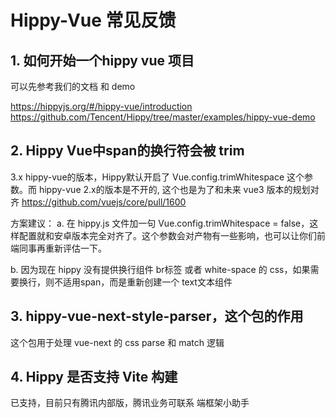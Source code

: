 # Hippy-Vue 常见反馈

## 1. 如何开始一个hippy vue 项目

可以先参考我们的文档 和 demo

https://hippyjs.org/#/hippy-vue/introduction
https://github.com/Tencent/Hippy/tree/master/examples/hippy-vue-demo

## 2. Hippy Vue中span的换行符会被 trim

3.x hippy-vue的版本，Hippy默认开启了 Vue.config.trimWhitespace 这个参数。而 hippy-vue 2.x的版本是不开的, 这个也是为了和未来 vue3 版本的规划对齐
https://github.com/vuejs/core/pull/1600

方案建议：
a.  在 hippy.js 文件加一句 Vue.config.trimWhitespace = false，这样配置就和安卓版本完全对齐了。这个参数会对产物有一些影响，也可以让你们前端同事再重新评估一下。

b. 因为现在 hippy 没有提供换行组件 br标签 或者 white-space 的 css，如果需要换行，则不适用span，而是重新创建一个 text文本组件

## 3. hippy-vue-next-style-parser，这个包的作用

这个包用于处理 vue-next 的 css parse 和 match 逻辑

## 4. Hippy 是否支持 Vite 构建

已支持，目前只有腾讯内部版，腾讯业务可联系 端框架小助手


